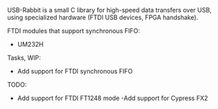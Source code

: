 USB-Rabbit is a small C library for high-speed data transfers over USB, using
specialized hardware (FTDI USB devices, FPGA handshake).

FTDI modules that support synchronous FIFO:
- UM232H

Tasks, WIP:
- Add support for FTDI synchronous FIFO

TODO:
- Add support for FTDI FT1248 mode
-Add support for Cypress FX2
